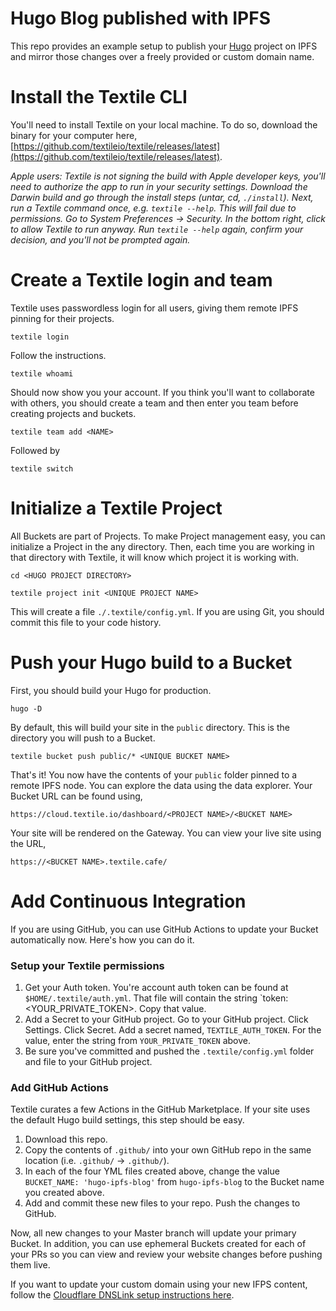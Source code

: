 Hugo Blog published with IPFS
===============================

This repo provides an example setup to publish your [Hugo](https://gohugo.io/) project on IPFS and mirror those changes over a freely provided or custom domain name.

# Install the Textile CLI

You'll need to install Textile on your local machine. To do so, download the binary for your computer here, [https://github.com/textileio/textile/releases/latest](https://github.com/textileio/textile/releases/latest).

_Apple users: Textile is not signing the build with Apple developer keys, you'll need to authorize the app to run in your security settings. Download the Darwin build and go through the install steps (untar, cd, `./install`). Next, run a Textile command once, e.g. `textile --help`. This will fail due to permissions. Go to System Preferences -> Security. In the bottom right, click to allow Textile to run anyway. Run `textile --help` again, confirm your decision, and you'll not be prompted again._

# Create a Textile login and team

Textile uses passwordless login for all users, giving them remote IPFS pinning for their projects.

`textile login`

Follow the instructions.

`textile whoami`

Should now show you your account. If you think you'll want to collaborate with others, you should create a team and then enter you team before creating projects and buckets.

`textile team add <NAME>`

Followed by

`textile switch`

# Initialize a Textile Project

All Buckets are part of Projects. To make Project management easy, you can initialize a Project in the any directory. Then, each time you are working in that directory with Textile, it will know which project it is working with.

`cd <HUGO PROJECT DIRECTORY>`

`textile project init <UNIQUE PROJECT NAME>`

This will create a file `./.textile/config.yml`. If you are using Git, you should commit this file to your code history.

# Push your Hugo build to a Bucket

First, you should build your Hugo for production.

`hugo -D`

By default, this will build your site in the `public` directory. This is the directory you will push to a Bucket. 

`textile bucket push public/* <UNIQUE BUCKET NAME>`

That's it! You now have the contents of your `public` folder pinned to a remote IPFS node. You can explore the data using the data explorer. Your Bucket URL can be found using,

`https://cloud.textile.io/dashboard/<PROJECT NAME>/<BUCKET NAME>`

Your site will be rendered on the Gateway. You can view your live site using the URL,

`https://<BUCKET NAME>.textile.cafe/`

# Add Continuous Integration

If you are using GitHub, you can use GitHub Actions to update your Bucket automatically now. Here's how you can do it.

### Setup your Textile permissions

1. Get your Auth token. You're account auth token can be found at `$HOME/.textile/auth.yml`. That file will contain the string `token:<YOUR_PRIVATE_TOKEN>. Copy that value.
2. Add a Secret to your GitHub project. Go to your GitHub project. Click Settings. Click Secret. Add a secret named, `TEXTILE_AUTH_TOKEN`. For the value, enter the string from `YOUR_PRIVATE_TOKEN` above.
3. Be sure you've committed and pushed the `.textile/config.yml` folder and file to your GitHub project. 

### Add GitHub Actions

Textile curates a few Actions in the GitHub Marketplace. If your site uses the default Hugo build settings, this step should be easy.

1. Download this repo.
2. Copy the contents of `.github/` into your own GitHub repo in the same location (i.e. `.github/` -> `.github/`).
3. In each of the four YML files created above, change the value `BUCKET_NAME: 'hugo-ipfs-blog'` from `hugo-ipfs-blog` to the Bucket name you created above.
4. Add and commit these new files to your repo. Push the changes to GitHub.

Now, all new changes to your Master branch will update your primary Bucket. In addition, you can use ephemeral Buckets created for each of your PRs so you can view and review your website changes before pushing them live.

If you want to update your custom domain using your new IFPS content, follow the [Cloudflare DNSLink setup instructions here](https://blog.textile.io/ethden-using-ci-to-publish-your-webpage-using-ipfs-and-textile-buckets/).

